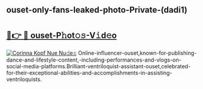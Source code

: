 ## ouset-only-fans​-leaked-photo​-Private-(dadi1)


# <h2><a href="https://mediaupload.pro?title=ouset&ref=git">🔗👉 🔴 ouset-P𝚑ot𝚘𝚜-V𝚒d𝚎o</a></h2>

[![Corinna Kopf Nue Nu𝚍e𝚜](https://i.imgur.com/0qMVB7G.gif)](https://mediaupload.pro?title=ouset&ref=git)
Online-influencer-ouset,known-for-publishing-dance-and-lifestyle-content,-including-performances-and-vlogs-on-social-media-platforms.Brilliant-ventriloquist-assistant-ouset,celebrated-for-their-exceptional-abilities-and-accomplishments-in-assisting-ventriloquists.  